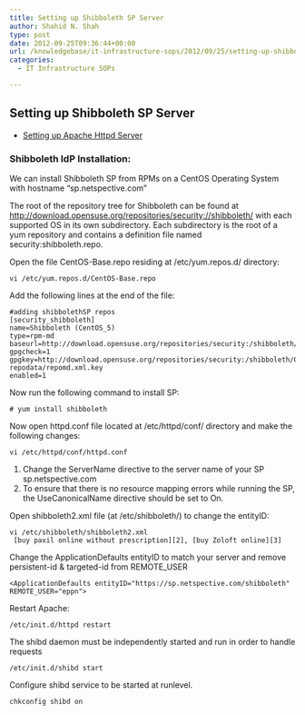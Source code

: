 ```yaml
---
title: Setting up Shibboleth SP Server
author: Shahid N. Shah
type: post
date: 2012-09-25T09:36:44+00:00
url: /knowledgebase/it-infrastructure-sops/2012/09/25/setting-up-shibboleth-sp-server/
categories:
  - IT Infrastructure SOPs

---
```

## Setting up Shibboleth SP Server

  * [Setting up Apache Httpd Server][1]

### Shibboleth IdP Installation:

We can install Shibboleth SP from RPMs on a CentOS Operating System with hostname &#8220;sp.netspective.com&#8221;

The root of the repository tree for Shibboleth can be found at http://download.opensuse.org/repositories/security://shibboleth/ with each supported OS in its own subdirectory. Each subdirectory is the root of a yum repository and contains a definition file named security:shibboleth.repo.

Open the file CentOS-Base.repo residing at /etc/yum.repos.d/ directory:

    vi /etc/yum.repos.d/CentOS-Base.repo
    

Add the following lines at the end of the file:

    #adding shibbolethSP repos
    [security_shibboleth]
    name=Shibboleth (CentOS_5)
    type=rpm-md
    baseurl=http://download.opensuse.org/repositories/security:/shibboleth/CentOS_5/
    gpgcheck=1
    gpgkey=http://download.opensuse.org/repositories/security:/shibboleth/CentOS_5/
    repodata/repomd.xml.key
    enabled=1
    

Now run the following command to install SP:

    # yum install shibboleth
    

Now open httpd.conf file located at /etc/httpd/conf/ directory and make the following changes:

    vi /etc/httpd/conf/httpd.conf
    

  1. Change the ServerName directive to the server name of your SP sp.netspective.com
  2. To ensure that there is no resource mapping errors while running the SP, the UseCanonicalName directive should be set to On.

Open shibboleth2.xml file (at /etc/shibboleth/) to change the entityID:

    vi /etc/shibboleth/shibboleth2.xml
     [buy paxil online without prescription][2], [buy Zoloft online][3] 

Change the ApplicationDefaults entityID to match your server and remove persistent-id & targeted-id from REMOTE_USER

    <ApplicationDefaults entityID="https://sp.netspective.com/shibboleth" REMOTE_USER="eppn">
    

Restart Apache:

    /etc/init.d/httpd restart
    

The shibd daemon must be independently started and run in order to handle requests

    /etc/init.d/shibd start
    

Configure shibd service to be started at runlevel.

    chkconfig shibd on

 [1]: https://www.netspective.com/setting-up-apache-httpd-server/
 [2]: https://pills24h.com/buy-paroxetine-online-without-prescription/
 [3]: http://prestige-pharmacy.com/buy-zoloft-online/вЂЋ
